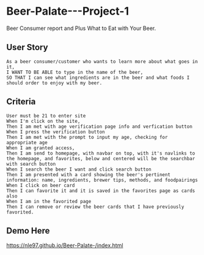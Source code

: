 # Beer-Palate---Project-1 
Beer Consumer report and Plus What to Eat with Your Beer. 
## User Story
```
As a beer consumer/customer who wants to learn more about what goes in it,
I WANT TO BE ABLE to type in the name of the beer, 
SO THAT I can see what ingredients are in the beer and what foods I should order to enjoy with my beer. 
```
## Criteria
```
User must be 21 to enter site
When I'm click on the site,
Then I am met with age verification page info and verfication button
When I press the verification button
Then I am met with the prompt to input my age, checking for appropriate age
When I am granted access,
Then I am send to homepage, with navbar on top, with it's navlinks to the homepage, and favorites, below and centered will be the searchbar with search button
When I search the beer I want and click search button
Then I am presented with a card showing the beer's pertinent information: name, ingredients, brewer tips, methods, and foodpairings
When I click on beer card 
Then I can favorite it and it is saved in the favorites page as cards also
When I am in the favorited page 
Then I can remove or review the beer cards that I have previously favorited.
```
## Demo Here
https://nle97.github.io/Beer-Palate-/index.html

